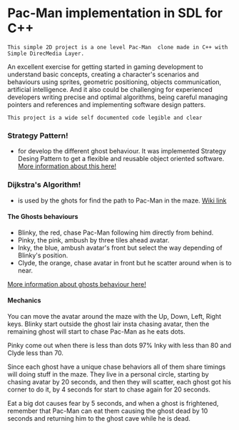 
# Pac-Man implementation in SDL for C++

    This simple 2D project is a one level Pac-Man  clone made in C++ with Simple DirecMedia Layer.
An excellent exercise for getting started in gaming development to understand basic concepts, creating a character's 
scenarios and behaviours using sprites, geometric positioning, objects communication, artificial intelligence.
And it also could be challenging for experienced developers writing precise and optimal algorithms, 
being careful managing pointers and references and implementing software design patters.


    This project is a wide self documented code legible and clear

### Strategy Pattern!
- for develop the different ghost behaviour. It was implemented Strategy Desing Pattern to get a flexible and reusable object oriented software.
[More information about this here!]

[More information about this here!]: <https://dev.to/code2bits/pac-man-patterns--ghost-movement-strategy-pattern-1k1a>

### Dijkstra's Algorithm!
- is used by the ghots for find the path to Pac-Man in the maze. [Wiki link]

[Wiki link]: <https://en.wikipedia.org/wiki/Dijkstra%27s_algorithm>


#### The Ghosts behaviours
- Blinky, the red, chase Pac-Man following him directly from behind.
- Pinky, the pink, ambush by three tiles ahead avatar.
- Inky, the blue, ambush avatar's front but select the way depending of Blinky's position.
- Clyde, the orange, chase avatar in front but he scatter around when is to near.

[More information about ghosts behaviour here!]

[More information about ghosts behaviour here!]: <https://gameinternals.com/understanding-pac-man-ghost-behavior>


#### Mechanics
You can move the avatar around the maze with the Up, Down, Left, Right keys.
Blinky start outside the ghost lair insta chasing avatar, then the remaining ghost will start to chase Pac-Man as he eats dots.

Pinky come out when there is less than dots 97%
Inky with less than 80 and Clyde less than 70.

Since each ghost have a unique chase behaviors all of them share timings will doing stuff
in the maze. 
They live in a personal circle, starting by chasing avatar by 20 seconds, and then they will
scatter, each ghost got his corner to do it, by 4 seconds for start to chase again for 20 seconds.

Eat a big dot causes fear by 5 seconds, and when a ghost is frightened, remember that Pac-Man can eat them causing
the ghost dead by 10 seconds and returning him to the ghost cave while he is dead.
